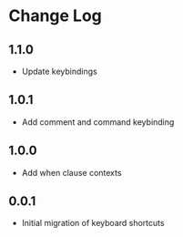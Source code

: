 # Change Log

## 1.1.0

- Update keybindings

## 1.0.1

- Add comment and command keybinding

## 1.0.0

- Add when clause contexts

## 0.0.1

- Initial migration of keyboard shortcuts
